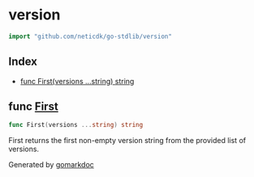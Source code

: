 <!-- Code generated by gomarkdoc. DO NOT EDIT -->

# version

```go
import "github.com/neticdk/go-stdlib/version"
```

## Index

- [func First\(versions ...string\) string](<#First>)


<a name="First"></a>
## func [First](<https://github.com/neticdk/go-stdlib/blob/main/version/compare.go#L5>)

```go
func First(versions ...string) string
```

First returns the first non\-empty version string from the provided list of versions.

Generated by [gomarkdoc](<https://github.com/princjef/gomarkdoc>)
